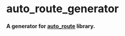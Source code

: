 # auto_route_generator
#### A generator for [auto_route](https://pub.dev/packages/auto_route) library.
